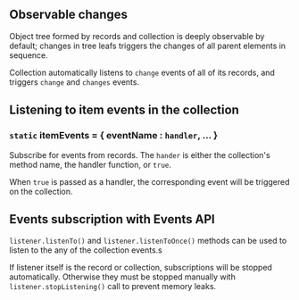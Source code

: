## Observable changes

Object tree formed by records and collection is deeply observable by default; changes in tree leafs triggers the changes of all parent elements in sequence.

Collection automatically listens to `change` events of all of its records, and triggers `change` and `changes` events.

## Listening to item events in the collection

### `static` itemEvents = { eventName : `handler`, ... }

Subscribe for events from records. The `hander` is either the collection's method name, the handler function, or `true`.

When `true` is passed as a handler, the corresponding event will be triggered on the collection.

## Events subscription with Events API

`listener.listenTo()` and `listener.listenToOnce()` methods can be used to listen to the any of the collection events.s

If listener itself is the record or collection, subscriptions will be stopped automatically. Otherwise they must be stopped
manually with `listener.stopListening()` call to prevent memory leaks.
